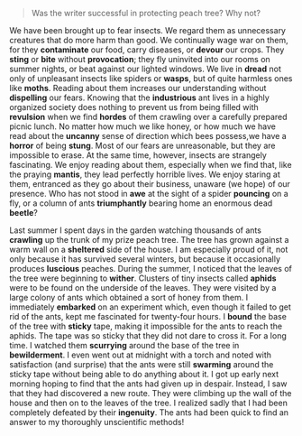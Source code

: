 > Was the writer successful in protecting peach tree? Why not?



We have been brought up to fear insects. We regard them as unnecessary creatures that do more harm than good. We continually wage war on them, for they **contaminate** our food, carry diseases, or **devour** our crops. They **sting** or **bite** without **provocation**; they fly uninvited into our rooms on summer nights, or beat against our lighted windows. We live in **dread** not only of unpleasant insects like spiders or **wasps**, but of quite harmless ones like **moths**. Reading about them increases our understanding without **dispelling** our fears. Knowing that the **industrious** ant lives in a highly organized society does nothing to prevent us from being filled with **revulsion** when we find **hordes** of them crawling over a carefully prepared picnic lunch. No matter how much we like honey, or how much we have read about the **uncanny** sense of direction which bees possess,we have a **horror** of being **stung**. Most of our fears are unreasonable, but they are impossible to erase. At the same time, however, insects are strangely fascinating. We enjoy reading about them, especially when we find that, like the praying **mantis**, they lead perfectly horrible lives. We enjoy staring at them, entranced as they go about their business, unaware (we hope) of our presence. Who has not stood in **awe** at the sight of a spider **pouncing** on a fly, or a column of ants **triumphantly** bearing home an enormous dead **beetle**?



Last summer I spent days in the garden watching thousands of ants **crawling** up the trunk of my prize peach tree. The tree has grown against a warm wall on a **sheltered** side of the house. I am especially proud of it, not only because it has survived several winters, but because it occasionally produces **luscious** peaches. During the summer, I noticed that the leaves of the tree were beginning to **wither**. Clusters of tiny insects called **aphids** were to be found on the underside of the leaves. They were visited by a large colony of ants which obtained a sort of honey from them. I immediately **embarked** on an experiment which, even though it failed to get rid of the ants, kept me fascinated for twenty-four hours. I **bound** the base of the tree with **sticky** tape, making it impossible for the ants to reach the aphids. The tape was so sticky that they did not dare to cross it. For a long time. I watched them **scurrying** around the base of the tree in **bewilderment**. I even went out at midnight with a torch and noted with satisfaction (and surprise) that the ants were still **swarming** around the sticky tape without being able to do anything about it. I got up early next morning hoping to find that the ants had given up in despair. Instead, I saw that they had discovered a new route. They were climbing up the wall of the house and then on to the leaves of the tree. I realized sadly that I had been completely defeated by their **ingenuity**. The ants had been quick to find an answer to my thoroughly unscientific methods!
